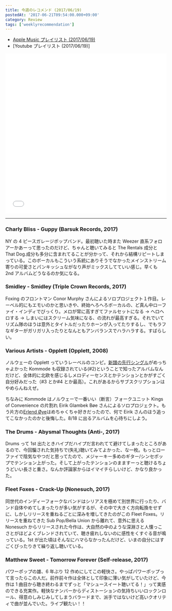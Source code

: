 ```yaml
---
title: 今週のレコメンド (2017/06/19)
postedAt: '2017-06-21T09:54:00.000+09:00'
category: Review
tags: ['weeklyrecommendation']
---
```


- [Apple Music プレイリスト (2017/06/19)](https://itunes.apple.com/jp/playlist/%E4%BB%8A%E9%80%B1%E3%81%AE%E3%83%AC%E3%82%B3%E3%83%A1%E3%83%B3%E3%83%89-2017-06-19/idpl.12933d45410940e7a15d8cca1c43de4f)
- \[Youtube プレイリスト (2017/06/19)\]
<iframe src="//tools.applemusic.com/embed/v1/playlist/pl.12933d45410940e7a15d8cca1c43de4f?country=jp" height="500px" width="100%" frameborder="0"></iframe>

---

### Charly Bliss - Guppy (Barsuk Records, 2017)

NY の 4 ピースガレージポップバンド。最初聴いた時また Weezer 直系フォロアーかあーって思ったのだけど、ちゃんと聴いてみると The Rentals 成分と That Dog.成分も多分に含まれてることが分かって、それから結構リピートしまっている。このボーカルもこういう系統にありそうでなかったメインストリーム寄りの可愛さとパンキッシュながなり声がミックスしてていい感じ。早くも 2nd アルバムどうなるのか気になる。

### Smidley - Smidley (Triple Crown Records, 2017)

Foxing のフロントマン Conor Murphy さんによるソロプロジェクト１作目。レーベル的にもエモいのかと思いきや、終始へろへろボーカルの、ど真ん中ローファイ・インディでびっくり。メロが常に高すぎてファルセットになる → ヘロヘロする → しまいにはスクリーム気味になる、の流れが最高すぎる。それでいてリズム隊のほうは意外とタイトルだったりホーンが入ってたりするし、でもラフなギターがガリガリ入ったりとなんともアンバランスでハラハラする。すばらしい。

### Various Artists - Opplett (Opplett, 2008)

ノルウェーの Opplett っていうレーベルのコンピ。[新譜の先行シングル](https://www.youtube.com/watch?v=C%5FvGGuhA0kg)がめっちゃよかった Kommode も収録されている(#2)ということで知ったアルバムなんだけど、全体的に北欧を感じるしメロディーセンスとかテンションとかがすごく自分好みだった（#3 とか#4 とか最高）。これがあるからサブスクリプションはやめらんねえぜ。

ちなみに Kommode はノルウェーで一番いい（断言）フォークユニット Kings of Convenience の片割れ Eirik Glambek Bøe さんによるソロプロジェクト。もう片方の[Erlend Øye](https://www.youtube.com/watch?v=q83JgabrXZI)はめちゃくちゃ好きだったので、何で Eirik さんのほう追ってこなかったのかと後悔した。8/18 に出るアルバムを心待ちにしよう。

### The Drums - Abysmal Thoughts (Anti-, 2017)

Drums って 1st 出たときハイプだハイプだ言われてて避けてしまったところがあるので、今回騙された気持ちで(失礼)聴いてみてよかった、な一枚。もっとローファイで陰気なやつだと思ってたので、メジャーキー多めのギター/シンセポップでテンション上がった。そして上がったテンションのまますーっと聴けるちょうどいい長さと重さ。なんか評論家からはイマイチらしいけど、かなり良かった。

### Fleet Foxes - Crack-Up (Nonesuch, 2017)

同世代のインディーフォークなバンドはシリアスを極めて別世界に行ったり、バンド自体やめてしまったりが多い気がするが、その中で大きく方向転換をせずに、しかしリリースを重ねるごとに深みを増してきたのがこの Fleet Foxes。リリースを重ねてきた Sub Pop/Bella Union から離れて、意外に思える Nonesuch からリリースされた今作は、大自然の中のような深淵さと人懐っこさとがほどよくブレンドされていて、聴き疲れしないのに感性をくすぐる音が鳴っている。1st が出た頃はそんなにハマらなかったんだけど、いまの自分にはすごくぴったりきて繰り返し聴いている。

### Matthew Sweet - Tomorrow Forever (Self-release, 2017)

パワーポップの雄、6 年ぶり 12 作めにしてこの軽快さ。やっぱパワーポップって言ったらこの人だ。前作前々作は全体として印象に薄い気がしていたけど、今作は 1 曲目から聴き終わるまでずっと「マシュースイート聴いてる！」って実感のできる充実作。軽快なナンバーからディストーションの気持ちいいロックンロール、得意のしみじみしてしまうバラードまで、派手ではないけど高いクオリティで曲が並んでいた。ライブ観たい！！
